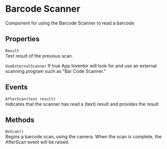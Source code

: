 # Barcode Scanner

Component for using the Barcode Scanner to read a barcode  

## Properties  
`Result`  
Text result of the previous scan.  

`UseExternalScanner`
If true App Inventor will look for and use an external scanning program        such as "Bar Code Scanner."

## Events  
`AfterScan(text result)`  
Indicates that the scanner has read a (text) result and provides the result  

## Methods  
`DoScan()`    
Begins a barcode scan, using the camera. When the scan is complete, the AfterScan event will be raised.  
